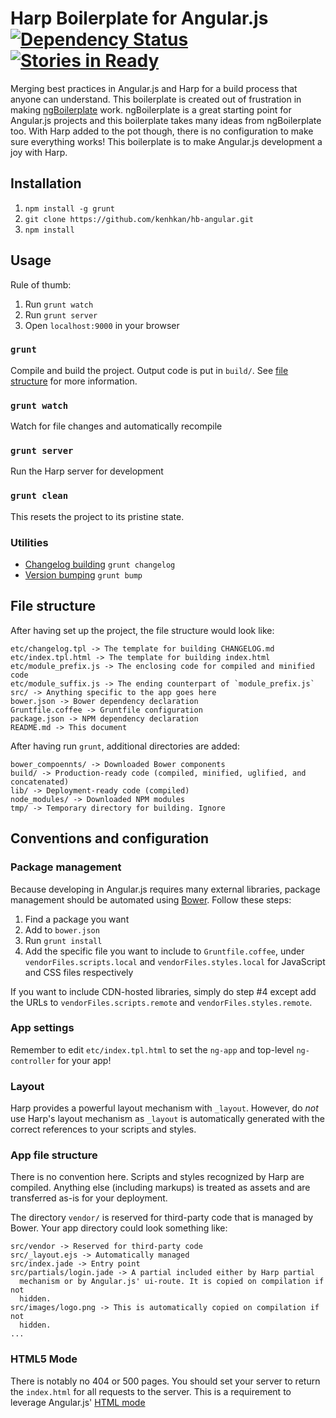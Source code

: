 # Harp Boilerplate for Angular.js <br/>[![Dependency Status](https://david-dm.org/kenhkan/hb-angular.png)](https://david-dm.org/kenhkan/hb-angular) [![Stories in Ready](https://badge.waffle.io/kenhkan/hb-angular.png)](http://waffle.io/kenhkan/hb-angular)


Merging best practices in Angular.js and Harp for a build process that anyone
can understand. This boilerplate is created out of frustration in making
[ngBoilerplate](https://github.com/ngbp/ng-boilerplate) work. ngBoilerplate is
a great starting point for Angular.js projects and this boilerplate takes many
ideas from ngBoilerplate too. With Harp added to the pot though, there is no
configuration to make sure everything works! This boilerplate is to make
Angular.js development a joy with Harp.


## Installation

1. `npm install -g grunt`
2. `git clone https://github.com/kenhkan/hb-angular.git`
3. `npm install`


## Usage

Rule of thumb:

1. Run `grunt watch`
2. Run `grunt server`
3. Open `localhost:9000` in your browser

### `grunt`

Compile and build the project. Output code is put in `build/`. See [file
structure](#file-structure) for more information.

### `grunt watch`

Watch for file changes and automatically recompile

### `grunt server`

Run the Harp server for development

### `grunt clean`

This resets the project to its pristine state.

### Utilities

* [Changelog building](https://github.com/btford/grunt-conventional-changelog) `grunt changelog`
* [Version bumping](https://github.com/vojtajina/grunt-bump) `grunt bump`


## File structure

After having set up the project, the file structure would look like:

    etc/changelog.tpl -> The template for building CHANGELOG.md
    etc/index.tpl.html -> The template for building index.html
    etc/module_prefix.js -> The enclosing code for compiled and minified code
    etc/module_suffix.js -> The ending counterpart of `module_prefix.js`
    src/ -> Anything specific to the app goes here
    bower.json -> Bower dependency declaration
    Gruntfile.coffee -> Gruntfile configuration
    package.json -> NPM dependency declaration
    README.md -> This document

After having run `grunt`, additional directories are added:

    bower_compoennts/ -> Downloaded Bower components
    build/ -> Production-ready code (compiled, minified, uglified, and concatenated)
    lib/ -> Deployment-ready code (compiled)
    node_modules/ -> Downloaded NPM modules
    tmp/ -> Temporary directory for building. Ignore


## Conventions and configuration

### Package management

Because developing in Angular.js requires many external libraries, package
management should be automated using [Bower](http://bower.io/). Follow these steps:

1. Find a package you want
2. Add to `bower.json`
3. Run `grunt install`
4. Add the specific file you want to include to `Gruntfile.coffee`, under
`vendorFiles.scripts.local` and `vendorFiles.styles.local` for JavaScript and
CSS files respectively

If you want to include CDN-hosted libraries, simply do step #4 except add the
URLs to `vendorFiles.scripts.remote` and `vendorFiles.styles.remote`.

### App settings

Remember to edit `etc/index.tpl.html` to set the `ng-app` and top-level
`ng-controller` for your app!

### Layout

Harp provides a powerful layout mechanism with `_layout`. However, do *not* use
Harp's layout mechanism as `_layout` is automatically generated with the
correct references to your scripts and styles.

### App file structure

There is no convention here. Scripts and styles recognized by Harp are
compiled. Anything else (including markups) is treated as assets and are
transferred as-is for your deployment.

The directory `vendor/` is reserved for third-party code that is managed by
Bower. Your app directory could look something like:

    src/vendor -> Reserved for third-party code
    src/_layout.ejs -> Automatically managed
    src/index.jade -> Entry point
    src/partials/login.jade -> A partial included either by Harp partial
      mechanism or by Angular.js' ui-route. It is copied on compilation if not
      hidden.
    src/images/logo.png -> This is automatically copied on compilation if not
      hidden.
    ...

### HTML5 Mode

There is notably no 404 or 500 pages. You should set your server to return the
`index.html` for all requests to the server. This is a requirement to leverage
Angular.js' [HTML
mode](http://docs.angularjs.org/guide/dev_guide.services.$location)
